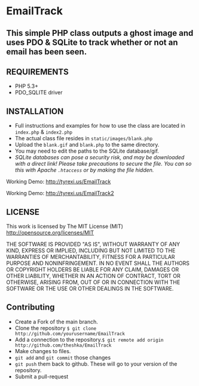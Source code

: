 # EmailTrack
## This simple PHP class outputs a ghost image and uses PDO & SQLite to track whether or not an email has been seen.

## REQUIREMENTS
- PHP 5.3+
- PDO_SQLITE driver

## INSTALLATION
- Full instructions and examples for how to use the class are located in `index.php` & `index2.php`
- The actual class file resides in `static/images/blank.php`
- Upload the `blank.gif` and `blank.php` to the same directory.
- You may need to edit the paths to the SQLite database/gif.
- *SQLite databases can pose a security risk, and may be downloaded with a direct link! Please take precautions to secure the file. You can so this with Apache `.htaccess` or by making the file hidden.*

Working Demo: http://tyrexi.us/EmailTrack

Working Demo: http://tyrexi.us/EmailTrack2

## LICENSE
This work is licensed by The MIT License (MIT)
http://opensource.org/licenses/MIT

THE SOFTWARE IS PROVIDED "AS IS", WITHOUT WARRANTY OF ANY KIND, EXPRESS OR
IMPLIED, INCLUDING BUT NOT LIMITED TO THE WARRANTIES OF MERCHANTABILITY,
FITNESS FOR A PARTICULAR PURPOSE AND NONINFRINGEMENT. IN NO EVENT SHALL THE
AUTHORS OR COPYRIGHT HOLDERS BE LIABLE FOR ANY CLAIM, DAMAGES OR OTHER
LIABILITY, WHETHER IN AN ACTION OF CONTRACT, TORT OR OTHERWISE, ARISING FROM,
OUT OF OR IN CONNECTION WITH THE SOFTWARE OR THE USE OR OTHER DEALINGS IN
THE SOFTWARE.

## Contributing
* Create a Fork of the main branch.
* Clone the repository `$ git clone http://github.com/yourusername/EmailTrack`
* Add a connection to the repository.`$ git remote add origin http://github.com/theshka/EmailTrack`
* Make changes to files.
* `git add` and `git commit` those changes
* `git push` them back to github. These will go to your version of the repository.
* Submit a pull-request
